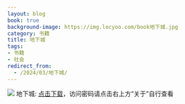 ```yaml
---
layout: blog
book: true
background-image: https://img.locyoo.com/book地下城.jpg
category: 书籍
title: 地下城
tags:
- 书籍
- 社会
redirect_from:
  - /2024/03/地下城/
---
```

![](https://img.locyoo.com/book地下城.jpg)
地下城: <a name = "ref1" href="https://url18.ctfile.com/f/50983618-1337384189-7ac66b?p=3619">点击下载</a>，访问密码请点击右上方“关于”自行查看